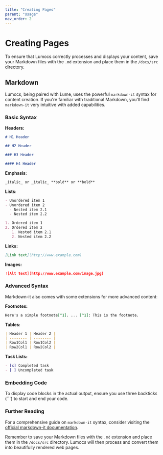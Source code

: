 ```yaml
---
title: "Creating Pages"
parent: "Usage"
nav_order: 2
---
```


# Creating Pages

To ensure that Lumocs correctly processes and displays your content, save your
Markdown files with the `.md` extension and place them in the `/docs/src`
directory.

## Markdown

Lumocs, being paired with Lume, uses the powerful `markdown-it` syntax for
content creation. If you're familiar with traditional Markdown, you'll find
`markdown-it` very intuitive with added capabilities.

### Basic Syntax

**Headers:**

```markdown
# H1 Header

## H2 Header

### H3 Header

#### H4 Header
```

**Emphasis:**

```markdown
_italic_ or _italic_ **bold** or **bold**
```

**Lists:**

```markdown
- Unordered item 1
- Unordered item 2
  - Nested item 2.1
  - Nested item 2.2

1. Ordered item 1
2. Ordered item 2
   1. Nested item 2.1
   2. Nested item 2.2
```

**Links:**

```markdown
[Link text](http://www.example.com)
```

**Images:**

```markdown
![Alt text](http://www.example.com/image.jpg)
```

### Advanced Syntax

Markdown-it also comes with some extensions for more advanced content:

**Footnotes:**

```markdown
Here's a simple footnote[^1]. ... [^1]: This is the footnote.
```

**Tables:**

```markdown
| Header 1 | Header 2 |
| -------- | -------- |
| Row1Col1 | Row1Col2 |
| Row2Col1 | Row2Col2 |
```

**Task Lists:**

```markdown
- [x] Completed task
- [ ] Uncompleted task
```

### Embedding Code

To display code blocks in the actual output, ensure you use three backticks
(\`\`\`) to start and end your code.

### Further Reading

For a comprehensive guide on `markdown-it` syntax, consider visiting the
[official markdown-it documentation](https://github.com/markdown-it/markdown-it).

Remember to save your Markdown files with the `.md` extension and place them in
the `/docs/src` directory. Lumocs will then process and convert them into
beautifully rendered web pages.
